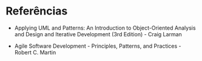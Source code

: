 # Referências

* Applying UML and Patterns: An Introduction to Object-Oriented Analysis and Design and Iterative Development \(3rd Edition\) - Craig Larman

* Agile Software Development - Principles, Patterns, and Practices - Robert C. Martin




